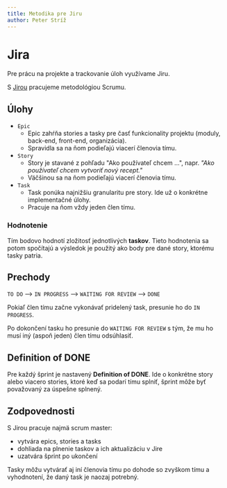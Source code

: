```yaml
---
title: Metodika pre Jiru
author: Peter Stríž
---
```


# Jira

Pre prácu na projekte a trackovanie úloh využívame Jiru.

S [Jirou](https://smartbrew.atlassian.net/jira/software/projects/SB/boards/1) pracujeme metodológiou Scrumu.

## Úlohy

- `Epic`
  - Epic zahŕňa stories a tasky pre časť funkcionality projektu (moduly, back-end, front-end, organizácia).
  - Spravidla sa na ňom podieľajú viacerí členovia tímu.
- `Story`
  - Story je stavané z pohľadu "Ako používateľ chcem ...", napr. *"Ako používateľ chcem vytvoriť nový recept."*
  - Väčšinou sa na ňom podieľajú viacerí členovia tímu.
- `Task`
  - Task ponúka najnižšiu granularitu pre story. Ide už o konkrétne implementačné úlohy.
  - Pracuje na ňom vždy jeden člen tímu.

### Hodnotenie

Tím bodovo hodnotí zložitosť jednotlivých **taskov**. Tieto hodnotenia sa potom spočítajú
a výsledok je použitý ako body pre dané story, ktorému tasky patria.

## Prechody

`TO DO` --> `IN PROGRESS` --> `WAITING FOR REVIEW` --> `DONE`

Pokiaľ člen tímu začne vykonávať pridelený task, presunie ho do `IN PROGRESS`.

Po dokončení tasku ho presunie do `WAITING FOR REVIEW` s tým, že mu ho musí iný (aspoň jeden) člen tímu odsúhlasiť.

## Definition of DONE

Pre každý šprint je nastavený **Definition of DONE**. Ide o konkrétne story alebo viacero stories,
ktoré keď sa podarí tímu splniť, šprint môže byť považovaný za úspešne splnený.

## Zodpovednosti

S Jirou pracuje najmä scrum master:
- vytvára epics, stories a tasks
- dohliada na plnenie taskov a ich aktualizáciu v Jire
- uzatvára šprint po ukončení

Tasky môžu vytvárať aj iní členovia tímu po dohode so zvyškom tímu a vyhodnotení, že daný task je naozaj potrebný.
